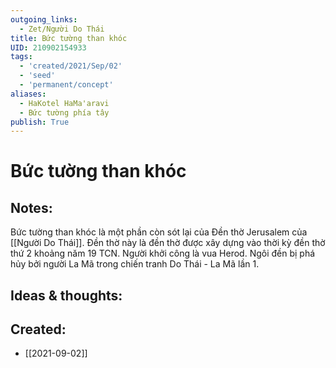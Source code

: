 ```yaml
---
outgoing_links:
  - Zet/Người Do Thái
title: Bức tường than khóc
UID: 210902154933
tags:
  - 'created/2021/Sep/02'
  - 'seed'
  - 'permanent/concept'
aliases:
  - HaKotel HaMa'aravi
  - Bức tường phía tây
publish: True
---
```

# Bức tường than khóc

## Notes:
Bức tường than khóc là một phần còn sót lại của Đền thờ Jerusalem của [[Người Do Thái]]. Đền thờ này là đền thờ được xây dựng vào thời kỳ đền thờ thứ 2 khoảng năm 19 TCN. Người khởi công là vua Herod. Ngôi đền bị phá hủy bởi người La Mã trong chiến tranh Do Thái - La Mã lần 1.

## Ideas & thoughts:

## Created:
- [[2021-09-02]]
